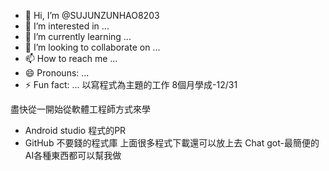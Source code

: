- 👋 Hi, I’m @SUJUNZUNHAO8203
- 👀 I’m interested in ...
- 🌱 I’m currently learning ...
- 💞️ I’m looking to collaborate on ...
- 📫 How to reach me ...
- 😄 Pronouns: ...
- ⚡ Fun fact: ...
以寫程式為主題的工作
8個月學成-12/31

盡快從一開始從軟體工程師方式來學
- Android studio 程式的PR
- GitHub 不要錢的程式庫
上面很多程式下載還可以放上去
Chat got-最簡便的AI各種東西都可以幫我做
<!---
SUJUNZUNHAO8203/SUJUNZUNHAO8203 is a ✨ special ✨ repository because its `README.md` (this file) appears on your GitHub profile.
You can click the Preview link to take a look at your changes.
--->
